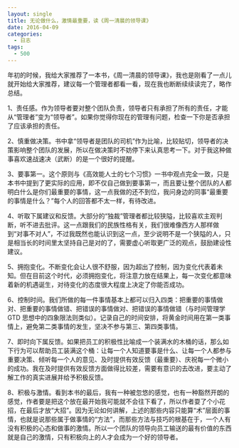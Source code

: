 ```yaml
---
layout: single
title: 无论做什么，激情最重要，读《周一清晨的领导课》
date: 2016-04-09
categories:
  - 日志
tags:
  - 500
---
```


年初的时候，我给大家推荐了一本书，《周一清晨的领导课》，我也是刚看了一点儿就开始给大家推荐，建议每一个管理者都看一看，现在我也断断续续读完了，略作总结。

1、责任感。作为领导者要对整个团队负责，领导者只有承担了所有的责任，才能从“管理者”变为“领导者”。如果你觉得你现在的管理有问题，检查一下你是否承担了应该承担的责任。

2、慎重做决策。书中拿“领导者是团队的司机”作为比喻，比较贴切，领导者的决策影响整个团队的发展，所以在做决策时不妨停下来认真思考一下。对于我这种做事喜欢速战速决（武断）的是一个很好的提醒。

3、要事第一。这个原则与《高效能人士的七个习惯》一书中观点完全一致，只是本书中提到了更实际的应用，即不仅自己做到要事第一，而且要让整个团队的人都明白什么是你们最重要的事情，这一点我做的还不到位，我问身边的同事“最重要的事情是什么？”每个人的回答都不太一样，有待改进。

4、听取下属建议和反馈。大部分的“独裁”管理者都比较狭隘，比较喜欢主观判断，听不进去批评。这一点跟我们的民族性格有关，我们很难像西方人那样做到“对事不对人”，不过我既然也能认识到这一点，至少说明不是一个狭隘的人，只是相当长的时间里太坚持自己是对的了，需要虚心听取更广泛的观点，鼓励建设性建议。

5、拥抱变化。不断变化会让人很不舒服，因为超出了控制，因为变化代表着未知。但在目前这个时代，必须拥抱变化，将注意力放在结果上，每一次变化都意味着新的机遇诞生，对待变化的态度很大程度上决定了你能否成功。

6、控制时间。我们所做的每一件事情基本上都可以归入四类：把重要的事情做对、把重要的事情做错、把错误的事情做对、把错误的事情做错（与时间管理学 GTD 思想中的四象限法则类似）。记录自己的时间安排，将黄金时间用在第一类事情上，避免第二类事情的发生，坚决不参与第三、第四类事情。

7、即时向下属反馈。如果把员工的积极性比喻成一个装满水的木桶的话，那么如下行为可以帮助员工装满这个桶：让每一个人知道要事是什么、让每一个人都参与重要决策、倾听每一个人的意见、及时提供有效反馈（最重要）、庆祝每一个微小的成功。我在及时提供有效反馈方面做得比较差，需要有意识的去改进，要主动了解工作的真实进展并给予积极反馈。

8、积极与激情。看到本书的最后，我有一种被忽悠的感觉，也有一种豁然开朗的感觉，作者要是把这个放在最开始我可能就不会往下看了，所以作者耍了个小花招，在最后才放“大招”。因为无论如何讲解，上述的那些内容只能算“术”层面的事情，也就是说那些属于做事情的“方法”，而那些方法与技巧的根基在于，一个人有没有积极的心态和做事的激情。所以一个团队的领导向员工输送的最有价值的东西就是自己的激情，只有积极向上的人才会成为一个好的领导者。
